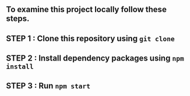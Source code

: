 ## To examine this project locally follow these steps.

## STEP 1 : Clone this repository using `git clone`

## STEP 2 : Install dependency packages using `npm install`

## STEP 3 : Run `npm start`
